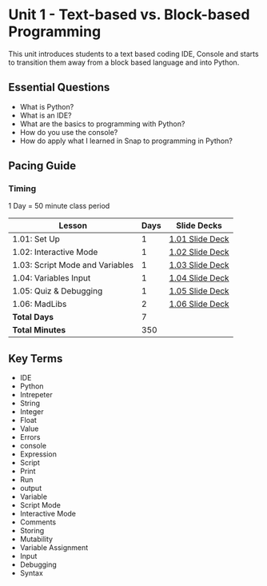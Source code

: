 # Unit 1 - Text-based vs. Block-based Programming

This unit introduces students to a text based coding IDE, Console and starts to transition them away from a block based language and into Python.

## Essential Questions

* What is Python?
* What is an IDE?
* What are the basics to programming with Python?
* How do you use the console?
* How do apply what I learned in Snap to programming in Python?

## Pacing Guide

### Timing

1 Day = 50 minute class period

| Lesson | Days | Slide Decks |
| ------ | -------------- | ---------|
| 1.01: Set Up | 1 | [1.01 Slide Deck] |
| 1.02: Interactive Mode | 1 | [1.02 Slide Deck] |
| 1.03: Script Mode and Variables | 1 | [1.03 Slide Deck] |
| 1.04: Variables Input | 1 | [1.04 Slide Deck] |
| 1.05: Quiz & Debugging | 1 | [1.05 Slide Deck] |
| 1.06: MadLibs | 2 | [1.06 Slide Deck] |
| **Total Days** | 7 | |
| **Total Minutes** | 350 | |

[1.01 Slide Deck]: https://github.com/TEALSK12/2nd-semester-introduction-to-computer-science/raw/master/units/1_unit/slidedecks/Intro%20Python%201.01%20TEALS.pptx
[1.02 Slide Deck]: https://github.com/TEALSK12/2nd-semester-introduction-to-computer-science/raw/master/units/1_unit/slidedecks/Intro%20Python%201.02%20TEALS.pptx
[1.03 Slide Deck]: https://github.com/TEALSK12/2nd-semester-introduction-to-computer-science/raw/master/units/1_unit/slidedecks/Intro%20Python%201.03%20TEALS.pptx
[1.04 Slide Deck]: https://github.com/TEALSK12/2nd-semester-introduction-to-computer-science/raw/master/units/1_unit/slidedecks/Intro%20Python%201.04%20TEALS.pptx
[1.05 Slide Deck]: https://github.com/TEALSK12/2nd-semester-introduction-to-computer-science/raw/master/units/1_unit/slidedecks/Intro%20Python%201.05%20TEALS.pptx
[1.06 Slide Deck]: https://github.com/TEALSK12/2nd-semester-introduction-to-computer-science/raw/master/units/1_unit/slidedecks/Intro%20Python%201.06%20TEALS.pptx

## Key Terms

* IDE
* Python
* Intrepeter
* String
* Integer
* Float
* Value
* Errors
* console
* Expression
* Script
* Print
* Run
* output
* Variable
* Script Mode
* Interactive Mode
* Comments
* Storing
* Mutability
* Variable Assignment
* Input
* Debugging
* Syntax

